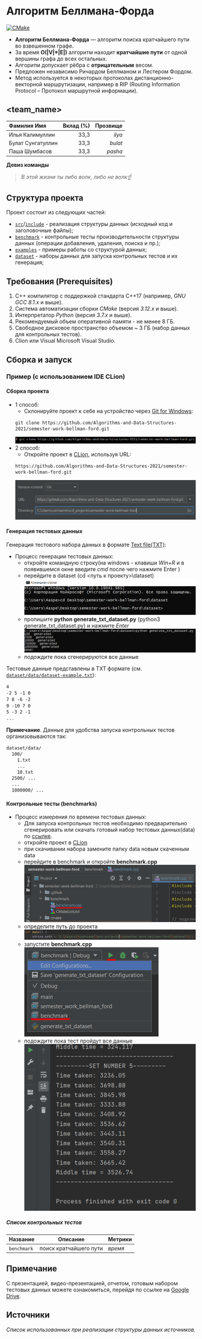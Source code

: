 # Алгоритм Беллмана-Форда

[![CMake](https://github.com/Algorithms-and-Data-Structures-2021/semester-work-bellman-ford/actions/workflows/cmake.yml/badge.svg)](https://github.com/Algorithms-and-Data-Structures-2021/semester-work-bellman-ford/actions/workflows/cmake.yml)


- **Алгоритм Беллмана-Форда** — алгоритм поиска кратчайшего пути во взвешенном графе.
- За время **O(|V|*|E|)** алгоритм находит **кратчайшие пути** от одной вершины графа до всех остальных.
- Алгоритм допускает рёбра с **отрицательным** весом.
- Предложен независимо Ричардом Беллманом и Лестером Фордом.
- Метод используется в некоторых протоколах дистанционно-векторной маршрутизации, например в RIP (Routing Information Protocol – Протокол маршрутной информации).

## <team_name>

| Фамилия Имя   | Вклад (%) | Прозвище              |
| :---          |   ---:    |  ---:                 |
| Илья Калимуллин   | 33,3        |  _ilya_               |
| Булат Сунгатуллин   | 33,3        |  _bulat_ |
| Паша Шумбасов   | 33,3        |  _pasha_         |

**Девиз команды**
> _В этой жизни ты либо волк, либо не волк☝_

## Структура проекта

Проект состоит из следующих частей:

- [`src`](src)/[`include`](include) - реализация структуры данных (исходный код и заголовочные файлы);
- [`benchmark`](benchmark) - контрольные тесты производительности структуры данных (операции добавления, удаления,
  поиска и пр.);
- [`examples`](examples) - примеры работы со структурой данных;
- [`dataset`](dataset) - наборы данных для запуска контрольных тестов и их генерация;

## Требования (Prerequisites)

1. С++ компилятор c поддержкой стандарта C++17 (например, _GNU GCC 8.1.x_ и выше).
2. Система автоматизации сборки _CMake_ (версия _3.12.x_ и выше).
3. Интерпретатор _Python_ (версия _3.7.x_ и выше).
4. Рекомендуемый объем оперативной памяти - не менее 8 ГБ.
5. Свободное дисковое пространство объемом ~ 3 ГБ (набор данных для контрольных тестов).
6. Clion или Visual Microsoft Visual Studio.

## Сборка и запуск

### Пример (с использованием IDE CLion)

#### Сборка проекта

- 1 способ:
  - Склонируйте проект к себе на устройство через [Git for Windows](https://gitforwindows.org/):
  ```shell
  git clone https://github.com/Algorithms-and-Data-Structures-2021/semester-work-bellman-ford.git
  ```
    ![picture](img/git_clone_1.png)
- 2 способ:
  - Откройте проект в [CLion](https://www.jetbrains.com/ru-ru/clion/), используя URL:
  ```shell
  https://github.com/Algorithms-and-Data-Structures-2021/semester-work-bellman-ford.git
  ```
    ![picture](img/git_clone_2.png)

#### Генерация тестовых данных

Генерация тестового набора данных в
формате [Text file(TXT)](https://en.wikipedia.org/wiki/Text_file):

- Процесс генерации тестовых данных:
  - откройте командную строку(на windows - клавиши *Win+R* и в появившемся окне введите *cmd* после чего нажмите Enter )
  - перейдите в dataset (cd <путь к проекту>\dataset) 
  ![picture](img/path_to_dataset.png)
  - пропишите **python generate_txt_dataset.py** (python3 generate_txt_dataset.py) и нажмите *Enter*
  ![picture](img/run_generation.png)
  - подождите пока сгенерируются все данные  

Тестовые данные представлены в TXT формате (см.
[`dataset/data/dataset-example.txt`](dataset/data/dataset-example.txt)):

```txt
4
-2 5 -1 0
7 8 -6 -2
9 -10 7 0
5 -3 2 -1
...
```

**Примечание**. Данные для удобства запуска контрольных тестов организовываются так:

```shell
dataset/data/
  100/
    1.txt
    ...
    10.txt
  2500/ ...
  ...
  1000000/ ...
``` 

#### Контрольные тесты (benchmarks)

- Процесс измерения по времени тестовых данных:
  - Для запуска контрольных тестов необходимо предварительно сгенерировать или скачать готовый набор тестовых данных(data) по [ссылке](https://drive.google.com/drive/folders/1W3m0elMq0heuOrXoonPwX7AwhUVgMf-9).
  - откройте проект в [CLion](https://www.jetbrains.com/ru-ru/clion/)  
  - при скачивании набора замените папку data новым скаченным data  
  - перейдите в benchmark и откройте **benchmark.cpp**  
  ![picture](img/open_benchmark.png)
  - определите путь до проекта  
  ![picture](img/path_to_project.png) 
  - запустите **benchmark.cpp**  
  ![picture](img/run_benchmark.png)
  - подождите пока тест пройдут все данные  
  ![picture](img/finish_benchmark.png)


##### Список контрольных тестов

| Название                  | Описание                                | Метрики         |
| :---                      | ---                                     | :---            |
| `benchmark`               | поиск кратчайшего пути                  | _время_         |


## Примечание  
С презентацией, видео-презентацией, отчетом, готовым набором тестовых данных можете ознакомиться, перейдя по ссылке на [Google Drive](https://drive.google.com/drive/folders/1PiHIfe6X6QVGhk4UvzKDSthmIEz3wM4r). 

## Источники

_Список использованных при реализации структуры данных источников._

